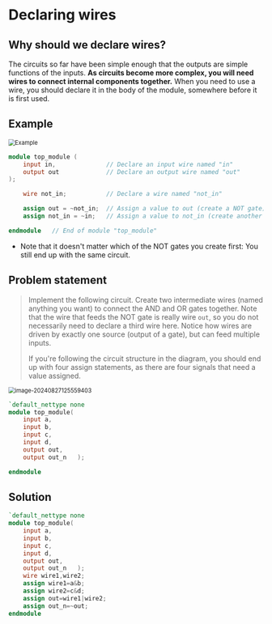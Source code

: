 # Declaring wires

## Why should we declare wires?

The circuits so far have been simple enough that the outputs are simple functions of the inputs. **As circuits become more complex, you will need wires to connect internal components together.** When you need to use a wire, you should declare it in the body of the module, somewhere before it is first used. 

## Example

<img src="../assets/image-20240827124958871.png" alt="Example" style="zoom:80%;display:block;margin:0 auto;" />

```verilog
module top_module (
    input in,              // Declare an input wire named "in"
    output out             // Declare an output wire named "out"
);

    wire not_in;           // Declare a wire named "not_in"

    assign out = ~not_in;  // Assign a value to out (create a NOT gate).
    assign not_in = ~in;   // Assign a value to not_in (create another NOT gate).

endmodule   // End of module "top_module"
```

* Note that it doesn't matter which of the NOT gates you create first: You still end up with the same circuit.

## Problem statement

> Implement the following circuit. Create two intermediate wires (named anything you want) to connect the AND and OR gates together. Note that the wire that feeds the NOT gate is really wire `out`, so you do not necessarily need to declare a third wire here. Notice how wires are driven by exactly one source (output of a gate), but can feed multiple inputs.
>
> If you're following the circuit structure in the diagram, you should end up with four assign statements, as there are four signals that need a value assigned.

<img src="../assets/image-20240827125559403.png" alt="image-20240827125559403" style="zoom:80%;display:block;margin:0 auto;" />

```verilog
`default_nettype none
module top_module(
    input a,
    input b,
    input c,
    input d,
    output out,
    output out_n   ); 

endmodule
```

## Solution

```verilog
`default_nettype none
module top_module(
    input a,
    input b,
    input c,
    input d,
    output out,
    output out_n   ); 
	wire wire1,wire2;
    assign wire1=a&b;
    assign wire2=c&d;
    assign out=wire1|wire2;
    assign out_n=~out;
endmodule
```

